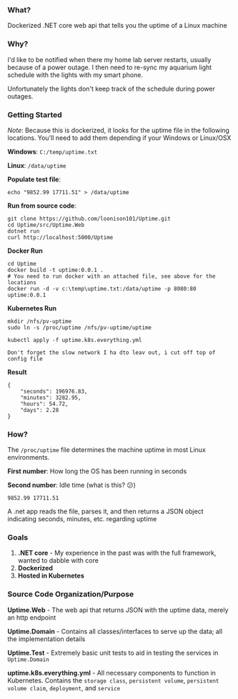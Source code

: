 ### What?
Dockerized .NET core web api that tells you the uptime of a Linux machine

### Why?
I'd like to be notified when there my home lab server restarts, usually because of a power outage. I then need to re-sync my aquarium light schedule with the lights with my smart phone.

Unfortunately the lights don't keep track of the schedule during power outages. 

### Getting Started
*Note*: Because this is dockerized, it looks for the uptime file in the following locations. You'll need to add them depending if your Windows or Linux/OSX

**Windows**: `C:/temp/uptime.txt`

**Linux**: `/data/uptime`

**Populate test file**:

`echo "9852.99 17711.51" > /data/uptime`

**Run from source code**:
```
git clone https://github.com/loonison101/Uptime.git
cd Uptime/src/Uptime.Web
dotnet run
curl http://localhost:5000/Uptime
```

**Docker Run**
```
cd Uptime
docker build -t uptime:0.0.1 .
# You need to run docker with an attached file, see above for the locations
docker run -d -v c:\temp\uptime.txt:/data/uptime -p 8080:80 uptime:0.0.1
```

**Kubernetes Run**
```
mkdir /nfs/pv-uptime
sudo ln -s /proc/uptime /nfs/pv-uptime/uptime

kubectl apply -f uptime.k8s.everything.yml
```

```
Don't forget the slow network I ha dto leav out, i cut off top of config file
```

**Result**
```
{
    "seconds": 196976.83,
    "minutes": 3282.95,
    "hours": 54.72,
    "days": 2.28
}
```

### How?
The `/proc/uptime` file determines the machine uptime in most Linux environments.

**First number**: How long the OS has been running in seconds

**Second number**: Idle time (what is this? :confused:) 

`
9852.99 17711.51
`

A .net app reads the file, parses it, and then returns a JSON object indicating seconds, minutes, etc. regarding uptime

### Goals
1. **.NET core** - My experience in the past was with the full framework, wanted to dabble with core
2. **Dockerized**
3. **Hosted in Kubernetes** 

### Source Code Organization/Purpose
**Uptime.Web** - The web api that returns JSON with the uptime data, merely an http endpoint

**Uptime.Domain** - Contains all classes/interfaces to serve up the data; all the implementation details

**Uptime.Test** - Extremely basic unit tests to aid in testing the services in `Uptime.Domain`

**uptime.k8s.everything.yml** - All necessary components to function in Kubernetes. Contains the `storage class`, `persistent volume`, `persistent volume claim`, `deployment`, and `service` 